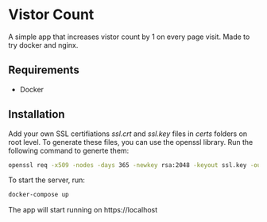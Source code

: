 # Vistor Count

A simple app that increases vistor count by 1 on every page visit. Made to try docker and nginx.

## Requirements

- Docker

## Installation

Add your own SSL certifiations *ssl.crt* and *ssl.key* files in *certs* folders on root level. To generate these files, you can use the openssl library. Run the following command to generte them:

```bash
openssl req -x509 -nodes -days 365 -newkey rsa:2048 -keyout ssl.key -out ssl.crt
```

To start the server, run:

```bash
docker-compose up
```

The app will start running on https://localhost
